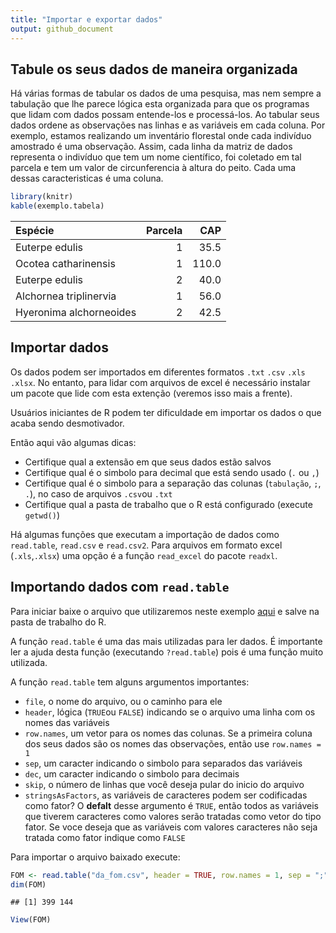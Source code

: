```yaml
---
title: "Importar e exportar dados"
output: github_document
---
```




## Tabule os seus dados de maneira organizada

Há várias formas de tabular os dados de uma pesquisa, mas nem sempre a tabulação que lhe parece lógica esta organizada para que os programas que lidam com dados possam entende-los e processá-los. 
Ao tabular seus dados ordene as observações nas linhas e as variáveis em cada coluna. Por exemplo, estamos realizando um inventário florestal onde cada indivíduo amostrado é uma observação. Assim, cada linha da matriz de dados representa o indivíduo que tem um nome científico, foi coletado em tal parcela e tem um valor de circunferencia à altura do peito. Cada uma dessas caracteristicas é uma coluna. 


```r
library(knitr)
kable(exemplo.tabela)
```



|Espécie                 | Parcela|   CAP|
|:-----------------------|-------:|-----:|
|Euterpe edulis          |       1|  35.5|
|Ocotea catharinensis    |       1| 110.0|
|Euterpe edulis          |       2|  40.0|
|Alchornea triplinervia  |       1|  56.0|
|Hyeronima alchorneoides |       2|  42.5|

## Importar dados

Os dados podem ser importados em diferentes formatos `.txt` `.csv` `.xls` `.xlsx`. No entanto, para lidar com arquivos de excel é necessário instalar um pacote que lide com esta extenção (veremos isso mais a frente).  

Usuários iniciantes de R podem ter dificuldade em importar os dados o que acaba sendo desmotivador. 

Então aqui vão algumas dicas:  

* Certifique qual a extensão em que seus dados estão salvos  
* Certifique qual é o simbolo para decimal que está sendo usado (`.` ou `,`)  
* Certifique qual é o simbolo para a separação das colunas (`tabulação`, `;`, `.`), no caso de arquivos `.csv`ou `.txt` 
* Certifique qual a pasta de trabalho que o R está configurado (execute `getwd()`)   

Há algumas funções que executam a importação de dados como `read.table`, `read.csv` e `read.csv2`. Para arquivos em formato excel (`.xls`,`.xlsx`) uma opção é a função `read_excel` do pacote `readxl`.

## Importando dados com `read.table`

Para iniciar baixe o arquivo que utilizaremos neste exemplo [aqui](da_fom.csv) e salve na pasta de trabalho do R.

A função `read.table` é uma das mais utilizadas para ler dados. É importante ler a ajuda desta função (executando `?read.table`) pois é uma função muito utilizada. 

A função `read.table` tem alguns argumentos importantes:

* `file`, o nome do arquivo, ou o caminho para ele  
* `header`, lógica (`TRUE`ou `FALSE`) indicando se o arquivo uma linha com os nomes das variáveis  
* `row.names`, um vetor para os nomes das colunas. Se a primeira coluna dos seus dados são os nomes das observações, então use `row.names = 1`  
* `sep`, um caracter indicando o simbolo para separados das variáveis  
* `dec`, um caracter indicando o simbolo para decimais  
* `skip`, o número de linhas que você deseja pular do inicio do arquivo    
* `stringsAsFactors`, as variáveis de caracteres podem ser codificadas como fator? O **defalt** desse argumento é `TRUE`, então todos as variáveis que tiverem caracteres como valores serão tratadas como vetor do tipo fator. Se voce deseja que as variáveis com valores caracteres não seja tratada como fator indique como `FALSE`  

Para importar o arquivo baixado execute:

```r
FOM <- read.table("da_fom.csv", header = TRUE, row.names = 1, sep = ";", dec = ",")
dim(FOM)
```

```
## [1] 399 144
```

```r
View(FOM)
```





